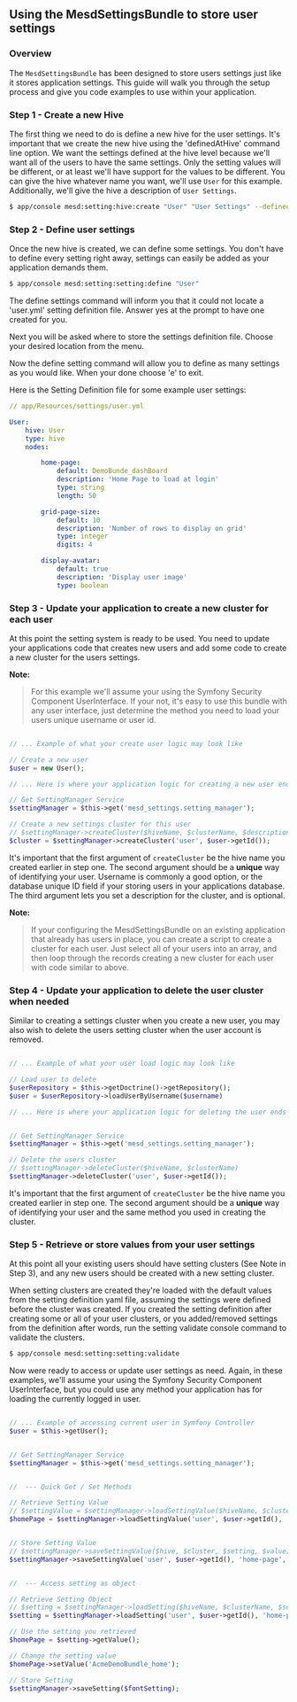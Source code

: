 ## Using the MesdSettingsBundle to store user settings

### Overview

The `MesdSettingsBundle` has been designed to store users settings just like it
stores application settings. This guide will walk you through the setup process
and give you code examples to use within your application.


### Step 1 - Create a new Hive

The first thing we need to do is define a new hive for the user settings. It's
important that we create the new hive using the 'definedAtHive' command line
option. We want the settings defined at the hive level because we'll want all
of the users to have the same settings. Only the setting values will be
different, or at least we'll have support for the values to be different. You
can give the hive whatever name you want, we'll use `User` for this example.
Additionally, we'll give the hive a description of `User Settings`.

``` bash
$ app/console mesd:setting:hive:create "User" "User Settings" --definedAtHive
```

### Step 2 - Define user settings

Once the new hive is created, we can define some settings. You don't have to
define every setting right away, settings can easily be added as your
application demands them.

``` bash
$ app/console mesd:setting:setting:define "User"
```

The define settings command will inform you that it could not locate a
'user.yml' setting definition file. Answer yes at the prompt to have one
created for you.

Next you will be asked where to store the settings definition file. Choose
your desired location from the menu.

Now the define setting command will allow you to define as many settings as
you would like. When your done choose 'e' to exit.

Here is the Setting Definition file for some example user settings:

```yaml
// app/Resources/settings/user.yml

User:
    hive: User
    type: hive
    nodes:

        home-page:
            default: DemoBunde_dashBoard
            description: 'Home Page to load at login'
            type: string
            length: 50

        grid-page-size:
            default: 10
            description: 'Number of rows to display on grid'
            type: integer
            digits: 4

        display-avatar:
            default: true
            description: 'Display user image'
            type: boolean
```

### Step 3 - Update your application to create a new cluster for each user

At this point the setting system is ready to be used. You need to update your
applications code that creates new users and add some code to create a new
cluster for the users settings.

**Note:**
> For this example we'll assume your using the Symfony Security Component
> UserInterface. If your not, it's easy to use this bundle with any user
> interface, just determine the method you need to load your users unique
> username or user id.


```php

// ... Example of what your create user logic may look like

// Create a new user
$user = new User();

// ... Here is where your application logic for creating a new user ends

// Get SettingManager Service
$settingManager = $this->get('mesd_settings.setting_manager');

// Create a new settings cluster for this user
// $settingManager->createCluster($hiveName, $clusterName, $description = null);
$cluster = $settingManager->createCluster('user', $user->getId());
```

It's important that the first argument of `createCluster` be the hive name you
created earlier in step one. The second argument should be a **unique** way of
identifying your user. Username is commonly a good option, or the database
unique ID field if your storing users in your applications database. The third
argument lets you set a description for the cluster, and is optional.

**Note:**
> If your configuring the MesdSettingsBundle on an existing application that
> already has users in place, you can create a script to create a cluster for
> each user. Just select all of your users into an array, and then loop through
> the records creating a new cluster for each user with code similar to above.


### Step 4 - Update your application to delete the user cluster when needed

Similar to creating a settings cluster when you create a new user, you may also
wish to delete the users setting cluster when the user account is removed.

```php

// ... Example of what your user load logic may look like

// Load user to delete
$userRepository = $this->getDoctrine()->getRepository();
$user = $userRepository->loadUserByUsername($username)

// ... Here is where your application logic for deleting the user ends


// Get SettingManager Service
$settingManager = $this->get('mesd_settings.setting_manager');

// Delete the users cluster
// $settingManager->deleteCluster($hiveName, $clusterName)
$settingManager->deleteCluster('user', $user->getId());
```

It's important that the first argument of `createCluster` be the hive name you
created earlier in step one. The second argument should be a **unique** way of
identifying your user and the same method you used in creating the cluster.


### Step 5 - Retrieve or store values from your user settings

At this point all your existing users should have setting clusters (See Note in
Step 3), and any new users should be created with a new setting cluster.

When setting clusters are created they're loaded with the default values from the
setting definition yaml file, assuming the settings were defined before the cluster
was created. If you created the setting definition after creating some or all of
your user clusters, or you added/removed settings from the definition after words,
run the setting validate console command to validate the clusters.


``` bash
$ app/console mesd:setting:setting:validate
```

Now were ready to access or update user settings as need. Again, in these examples,
we'll assume your using the Symfony Security Component UserInterface, but you could
use any method your application has for loading the currently logged in user.

```php

// ... Example of accessing current user in Symfony Controller
$user = $this->getUser();


// Get SettingManager Service
$settingManager = $this->get('mesd_settings.setting_manager');


//  --- Quick Get / Set Methods

// Retrieve Setting Value
// $settingValue = $settingManager->loadSettingValue($hiveName, $clusterName, $settingName);
$homePage = $settingManager->loadSettingValue('user', $user->getId(), 'home-page');


// Store Setting Value
// $settingManager->saveSettingValue($hive, $cluster, $setting, $value);
$settingManager->saveSettingValue('user', $user->getId(), 'home-page', 'AcmeDemoBundle_home');


//  --- Access setting as object

// Retrieve Setting Object
// $setting = $settingManager->loadSetting($hiveName, $clusterName, $settingName);
$setting = $settingManager->loadSetting('user', $user->getId(), 'home-page');

// Use the setting you retrieved
$homePage = $setting->getValue();

// Change the setting value
$homePage->setValue('AcmeDemoBundle_home');

// Store Setting
$settingManager->saveSetting($fontSetting);
```
